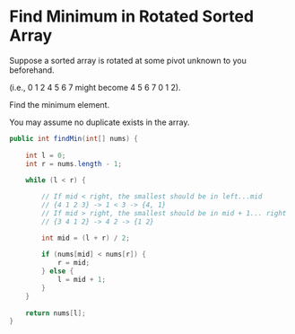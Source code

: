 # Find Minimum in Rotated Sorted Array

Suppose a sorted array is rotated at some pivot unknown to you beforehand.

(i.e., 0 1 2 4 5 6 7 might become 4 5 6 7 0 1 2).

Find the minimum element.

You may assume no duplicate exists in the array.

```java
public int findMin(int[] nums) {
    
    int l = 0;
    int r = nums.length - 1;
    
    while (l < r) {

        // If mid < right, the smallest should be in left...mid 
        // {4 1 2 3} -> 1 < 3 -> {4, 1}
        // If mid > right, the smallest should be in mid + 1... right 
        // {3 4 1 2} -> 4 2 -> {1 2}

        int mid = (l + r) / 2;
   
        if (nums[mid] < nums[r]) {
            r = mid;     
        } else {
            l = mid + 1;
        }
    }
    
    return nums[l];
}
```